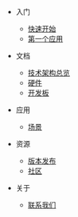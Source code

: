 - 入门
  - [快速开始](zh-cn/quickstart.md)
  - [第一个应用](zh-cn/helloworld.md)

- 文档
  - [技术架构总览](zh-cn/technical-overview.md)
  - [硬件](zh-cn/hardware.md)
  - [开发板](zh-cn/boards.md)

- 应用
  - [场景](zh-cn/scenario.md)

- 资源
  - [版本发布](zh-cn/release.md)
  - [社区](zh-cn/community.md)

- 关于
  - [联系我们](zh-cn/contact.md)
